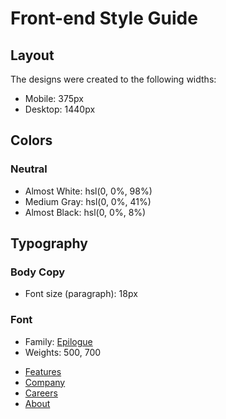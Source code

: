 # Front-end Style Guide

## Layout

The designs were created to the following widths:

- Mobile: 375px
- Desktop: 1440px

## Colors

### Neutral

- Almost White: hsl(0, 0%, 98%)
- Medium Gray: hsl(0, 0%, 41%)
- Almost Black: hsl(0, 0%, 8%)

## Typography

### Body Copy

- Font size (paragraph): 18px

### Font

- Family: [Epilogue](https://fonts.google.com/specimen/Epilogue)
- Weights: 500, 700

<ul>
        <li><a href="#features">Features</a></li>
        <li><a href="#company">Company</a></li>
        <li><a href="#careers">Careers</a></li>
        <li><a href="#about">About</a></li>
        </ul>
